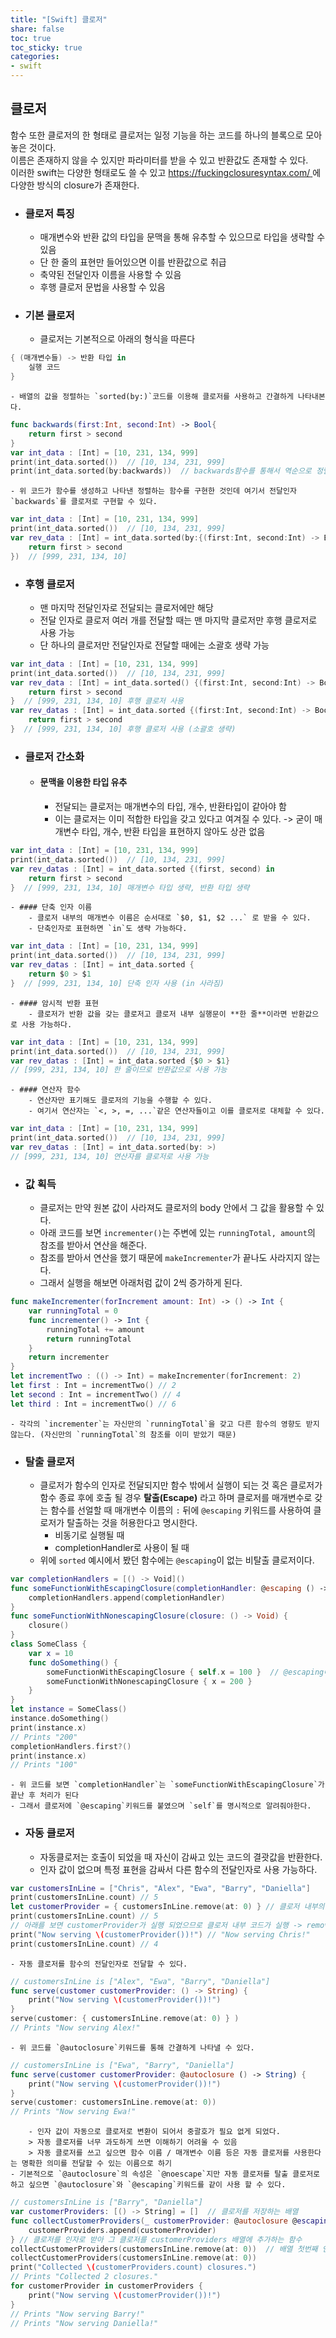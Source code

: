 ```yaml
---
title: "[Swift] 클로저"
share: false
toc: true
toc_sticky: true
categories:
- swift
---
```


## 클로저
함수 또한 클로저의 한 형태로 클로저는 일정 기능을 하는 코드를 하나의 블록으로 모아놓은 것이다.  
이름은 존재하지 않을 수 있지만 파라미터를 받을 수 있고 반환값도 존재할 수 있다.  
이러한 swift는 다양한 형태로도 쓸 수 있고 [https://fuckingclosuresyntax.com/ ](http://fuckingclosuresyntax.com)에 다양한 방식의 closure가 존재한다.  
- ### 클로저 특징  
	- 매개변수와 반환 값의 타입을 문맥을 통해 유추할 수 있으므로 타입을 생략할 수 있음  
	- 단 한 줄의 표현만 들어있으면 이를 반환값으로 취급  
	- 축약된 전달인자 이름을 사용할 수 있음  
	- 후행 클로저 문법을 사용할 수 있음  
- ### 기본 클로저  
	- 클로저는 기본적으로 아래의 형식을 따른다  
```swift
{ (매개변수들) -> 반환 타입 in
    실행 코드
}
```
	- 배열의 값을 정렬하는 `sorted(by:)`코드를 이용해 클로저를 사용하고 간결하게 나타내본다.  
```swift
func backwards(first:Int, second:Int) -> Bool{
    return first > second
}
var int_data : [Int] = [10, 231, 134, 999]
print(int_data.sorted())  // [10, 134, 231, 999]
print(int_data.sorted(by:backwards))  // backwards함수를 통해서 역순으로 정렬 가능하다 
```
	- 위 코드가 함수를 생성하고 나타낸 정렬하는 함수를 구현한 것인데 여기서 전달인자 `backwards`를 클로저로 구현할 수 있다.  
```swift
var int_data : [Int] = [10, 231, 134, 999]
print(int_data.sorted())  // [10, 134, 231, 999]
var rev_data : [Int] = int_data.sorted(by:{(first:Int, second:Int) -> Bool in
    return first > second
})  // [999, 231, 134, 10]
```
- ### 후행 클로저  
	- 맨 마지막 전달인자로 전달되는 클로저에만 해당  
	- 전달 인자로 클로저 여러 개를 전달할 때는 맨 마지막 클로저만 후행 클로저로 사용 가능  
	- 단 하나의 클로저만 전달인자로 전달할 때에는 소괄호 생략 가능  
```swift
var int_data : [Int] = [10, 231, 134, 999]
print(int_data.sorted())  // [10, 134, 231, 999]
var rev_data : [Int] = int_data.sorted() {(first:Int, second:Int) -> Bool in
    return first > second
}  // [999, 231, 134, 10] 후행 클로저 사용
var rev_datas : [Int] = int_data.sorted {(first:Int, second:Int) -> Bool in
    return first > second
}  // [999, 231, 134, 10] 후행 클로저 사용 (소괄호 생략)
```
- ### 클로저 간소화  
	- #### 문맥을 이용한 타입 유추  
		- 전달되는 클로저는 매개변수의 타입, 개수, 반환타입이 같아야 함  
		- 이는 클로저는 이미 적합한 타입을 갖고 있다고 여겨질 수 있다. -> 굳이 매개변수 타입, 개수, 반환 타입을 표현하지 않아도 상관 없음  
```swift
var int_data : [Int] = [10, 231, 134, 999]
print(int_data.sorted())  // [10, 134, 231, 999]
var rev_datas : [Int] = int_data.sorted {(first, second) in
    return first > second
}  // [999, 231, 134, 10] 매개변수 타입 생략, 반환 타입 생략
```
	- #### 단축 인자 이름  
		- 클로저 내부의 매개변수 이름은 순서대로 `$0, $1, $2 ...` 로 받을 수 있다.
		- 단축인자로 표현하면 `in`도 생략 가능하다.  
```swift
var int_data : [Int] = [10, 231, 134, 999]
print(int_data.sorted())  // [10, 134, 231, 999]
var rev_datas : [Int] = int_data.sorted {
    return $0 > $1
}  // [999, 231, 134, 10] 단축 인자 사용 (in 사라짐)
```
	- #### 암시적 반환 표현  
		- 클로저가 반환 값을 갖는 클로저고 클로저 내부 실행문이 **한 줄**이라면 반환값으로 사용 가능하다.  
```swift
var int_data : [Int] = [10, 231, 134, 999]
print(int_data.sorted())  // [10, 134, 231, 999]
var rev_datas : [Int] = int_data.sorted {$0 > $1}
// [999, 231, 134, 10] 한 줄이므로 반환값으로 사용 가능
```
	- #### 연산자 함수  
		- 연산자만 표기해도 클로저의 기능을 수행할 수 있다.  
		- 여기서 연산자는 `<, >, =, ...`같은 연산자들이고 이를 클로저로 대체할 수 있다.  
```swift
var int_data : [Int] = [10, 231, 134, 999]
print(int_data.sorted())  // [10, 134, 231, 999]
var rev_datas : [Int] = int_data.sorted(by: >)
// [999, 231, 134, 10] 연산자를 클로저로 사용 가능 
```
- ### 값 획득  
	- 클로저는 만약 원본 값이 사라져도 클로저의 body 안에서 그 값을 활용할 수 있다.  
	- 아래 코드를 보면 `incrementer()`는 주변에 있는 `runningTotal, amount`의 참조를 받아서 연산을 해준다.  
	- 참조를 받아서 연산을 했기 때문에 `makeIncrementer`가 끝나도 사라지지 않는다.  
	- 그래서 실행을 해보면 아래처럼 값이 2씩 증가하게 된다.  
```swift
func makeIncrementer(forIncrement amount: Int) -> () -> Int {
    var runningTotal = 0
    func incrementer() -> Int {
        runningTotal += amount
        return runningTotal
    }
    return incrementer
}
let incrementTwo : (() -> Int) = makeIncrementer(forIncrement: 2)
let first : Int = incrementTwo() // 2
let second : Int = incrementTwo() // 4
let third : Int = incrementTwo() // 6
```
	- 각각의 `incrementer`는 자신만의 `runningTotal`을 갖고 다른 함수의 영향도 받지 않는다. (자신만의 `runningTotal`의 참조를 이미 받았기 때문)  

- ### 탈출 클로저  
	- 클로저가 함수의 인자로 전달되지만 함수 밖에서 실행이 되는 것 혹은 클로저가 함수 종료 후에 호출 될 경우 **탈출(Escape)** 라고 하며 클로저를 매개변수로 갖는 함수를 선얼할 때 매개변수 이름의 `:` 뒤에 `@escaping` 키워드를 사용하여 클로저가 탈출하는 것을 허용한다고 명시한다.  
		- 비동기로 실행될 때  
		- completionHandler로 사용이 될 때  
	- 위에 `sorted` 예시에서 봤던 함수에는 `@escaping`이 없는 비탈출 클로저이다.  
```swift
var completionHandlers = [() -> Void]()
func someFunctionWithEscapingClosure(completionHandler: @escaping () -> Void) {
    completionHandlers.append(completionHandler)
}
func someFunctionWithNonescapingClosure(closure: () -> Void) {
    closure()
}
class SomeClass {
    var x = 10
    func doSomething() {
        someFunctionWithEscapingClosure { self.x = 100 }  // @escaping에는 self를 적어줘야 한다.  
        someFunctionWithNonescapingClosure { x = 200 }
    }
}
let instance = SomeClass()
instance.doSomething()
print(instance.x)
// Prints "200"
completionHandlers.first?()
print(instance.x)
// Prints "100"
```
	- 위 코드를 보면 `completionHandler`는 `someFunctionWithEscapingClosure`가 끝난 후 처리가 된다  
	- 그래서 클로저에 `@escaping`키워드를 붙였으며 `self`를 명시적으로 알려줘야한다.
- ### 자동 클로저  
	- 자동클로저는 호출이 되었을 때 자신이 감싸고 있는 코드의 결괏값을 반환한다.  
	- 인자 값이 없으며 특정 표현을 감싸서 다른 함수의 전달인자로 사용 가능하다.  
```swift
var customersInLine = ["Chris", "Alex", "Ewa", "Barry", "Daniella"]
print(customersInLine.count) // 5
let customerProvider = { customersInLine.remove(at: 0) } // 클로저 내부의 코드를 실행하지 않고 가지고만 있는다.
print(customersInLine.count) // 5
// 아래를 보면 customerProvider가 실행 되었으므로 클로저 내부 코드가 실행 -> remove 수행
print("Now serving \(customerProvider())!") // "Now serving Chris!"
print(customersInLine.count) // 4
```
	- 자동 클로저를 함수의 전달인자로 전달할 수 있다.  
```swift
// customersInLine is ["Alex", "Ewa", "Barry", "Daniella"]
func serve(customer customerProvider: () -> String) {
    print("Now serving \(customerProvider())!")
}
serve(customer: { customersInLine.remove(at: 0) } )
// Prints "Now serving Alex!"
```
	- 위 코드를 `@autoclosure`키워드를 통해 간결하게 나타낼 수 있다.  
```swift
// customersInLine is ["Ewa", "Barry", "Daniella"]
func serve(customer customerProvider: @autoclosure () -> String) {
    print("Now serving \(customerProvider())!")
}
serve(customer: customersInLine.remove(at: 0))
// Prints "Now serving Ewa!"
```
		- 인자 값이 자동으로 클로저로 변환이 되어서 중괄호가 필요 없게 되었다.
		> 자동 클로저를 너무 과도하게 쓰면 이해하기 어려울 수 있음  
		> 자동 클로저를 쓰고 싶으면 함수 이름 / 매개변수 이름 등은 자동 클로저를 사용한다는 명확한 의미를 전달할 수 있는 이름으로 하기
	- 기본적으로 `@autoclosure`의 속성은 `@noescape`지만 자동 클로저를 탈출 클로저로 하고 싶으면 `@autoclosure`와 `@escaping`키워드를 같이 사용 할 수 있다.
```swift
// customersInLine is ["Barry", "Daniella"]
var customerProviders: [() -> String] = []  // 클로저를 저장하는 배열
func collectCustomerProviders(_ customerProvider: @autoclosure @escaping () -> String) {
    customerProviders.append(customerProvider)
} // 클로저를 인자로 받아 그 클로저를 customerProviders 배열에 추가하는 함수
collectCustomerProviders(customersInLine.remove(at: 0))  // 배열 첫번째 인자를 뽑아서 customerProviders에 추가가 됨
collectCustomerProviders(customersInLine.remove(at: 0))
print("Collected \(customerProviders.count) closures.")
// Prints "Collected 2 closures."
for customerProvider in customerProviders {
    print("Now serving \(customerProvider())!")
}
// Prints "Now serving Barry!"
// Prints "Now serving Daniella!"
```
